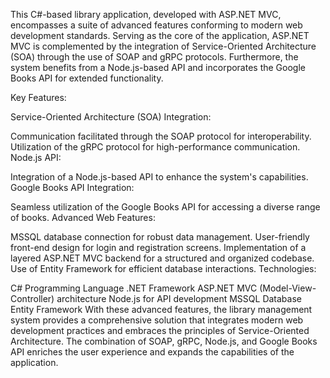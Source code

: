 This C#-based library application, developed with ASP.NET MVC, encompasses a suite of advanced features conforming to modern web development standards. Serving as the core of the application, ASP.NET MVC is complemented by the integration of Service-Oriented Architecture (SOA) through the use of SOAP and gRPC protocols. Furthermore, the system benefits from a Node.js-based API and incorporates the Google Books API for extended functionality.

Key Features:

Service-Oriented Architecture (SOA) Integration:

Communication facilitated through the SOAP protocol for interoperability.
Utilization of the gRPC protocol for high-performance communication.
Node.js API:

Integration of a Node.js-based API to enhance the system's capabilities.
Google Books API Integration:

Seamless utilization of the Google Books API for accessing a diverse range of books.
Advanced Web Features:

MSSQL database connection for robust data management.
User-friendly front-end design for login and registration screens.
Implementation of a layered ASP.NET MVC backend for a structured and organized codebase.
Use of Entity Framework for efficient database interactions.
Technologies:

C# Programming Language
.NET Framework
ASP.NET MVC (Model-View-Controller) architecture
Node.js for API development
MSSQL Database
Entity Framework
With these advanced features, the library management system provides a comprehensive solution that integrates modern web development practices and embraces the principles of Service-Oriented Architecture. The combination of SOAP, gRPC, Node.js, and Google Books API enriches the user experience and expands the capabilities of the application.
